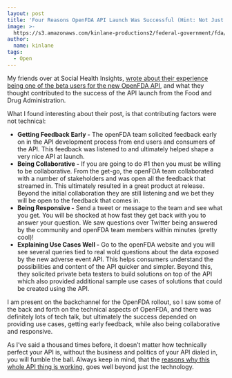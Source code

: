 ```yaml
---
layout: post
title: 'Four Reasons OpenFDA API Launch Was Successful (Hint: Not Just The Tech)'
image: >-
  https://s3.amazonaws.com/kinlane-productions2/federal-government/fda/open-fda-logo.png
author:
  name: kinlane
tags:
  - Open
---
```

My friends over at Social Health Insights, [wrote about their experience being one of the beta users for the new OpenFDA API](http://socialhealthinsights.com/2014/06/openfda-api-launch-success/), and what they thought contributed to the success of the API launch from the Food and Drug Administration.

What I found interesting about their post, is that contributing factors were not technical:

*   **Getting Feedback Early -** The openFDA team solicited feedback early on in the API development process from end users and consumers of the API. This feedback was listened to and ultimately helped shape a very nice API at launch.
*   **Being Collaborative -** If you are going to do #1 then you must be willing to be collaborative. From the get-go, the openFDA team collaborated with a number of stakeholders and was open all the feedback that streamed in. This ultimately resulted in a great product at release. Beyond the initial collaboration they are still listening and we bet they will be open to the feedback that comes in.
*   **Being Responsive -** Send a tweet or message to the team and see what you get. You will be shocked at how fast they get back with you to answer your question. We saw questions over Twitter being answered by the community and openFDA team members within minutes (pretty cool)!
*   **Explaining Use Cases Well -** Go to the openFDA website and you will see several queries tied to real wold questions about the data exposed by the new adverse event API. This helps consumers understand the possibilities and content of the API quicker and simpler. Beyond this, they solicited private beta testers to build solutions on top of the API which also provided additional sample use cases of solutions that could be created using the API.

I am present on the backchannel for the OpenFDA rollout, so I saw some of the back and forth on the technical aspects of OpenFDA, and there was definitely lots of tech talk, but ultimately the success depended on providing use cases, getting early feedback, while also being collaborative and responsive.

As I’ve said a thousand times before, it doesn’t matter how technically perfect your API is, without the business and politics of your API dialed in, you will fumble the ball. Always keep in mind, that the [reasons why this whole API thing is working](http://apievangelist.com/2014/05/06/remembering-why-this-whole-api-thing-is-working--apidays-berlin/), goes well beyond just the technology.